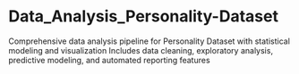 # Data_Analysis_Personality-Dataset
Comprehensive data analysis pipeline for Personality Dataset with statistical modeling and visualization Includes data cleaning, exploratory analysis, predictive modeling, and automated reporting features

